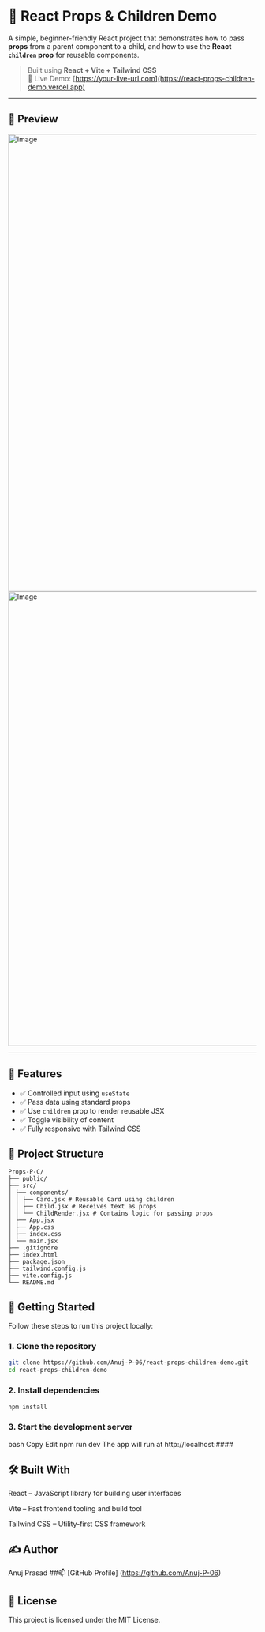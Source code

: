 # 🧩 React Props & Children Demo

A simple, beginner-friendly React project that demonstrates how to pass **props** from a parent component to a child, and how to use the **React `children` prop** for reusable components.

> Built using **React + Vite + Tailwind CSS**  
> 🚀 Live Demo: [https://your-live-url.com](https://react-props-children-demo.vercel.app)

---

## 📸 Preview

<img width="1919" height="926" alt="Image" src="https://github.com/user-attachments/assets/4465ebea-dfa2-4238-894e-c4edcc3bd166" />

<img width="1919" height="920" alt="Image" src="https://github.com/user-attachments/assets/ffeae175-2bca-4b42-967f-be60f3270caa" />

---

## 🧠 Features

- ✅ Controlled input using `useState`
- ✅ Pass data using standard props
- ✅ Use `children` prop to render reusable JSX
- ✅ Toggle visibility of content
- ✅ Fully responsive with Tailwind CSS



## 📂 Project Structure
```
Props-P-C/
├── public/
├── src/
│ ├── components/
│ │ ├── Card.jsx # Reusable Card using children
│ │ ├── Child.jsx # Receives text as props
│ │ └── ChildRender.jsx # Contains logic for passing props
│ ├── App.jsx
│ ├── App.css
│ ├── index.css
│ └── main.jsx
├── .gitignore
├── index.html
├── package.json
├── tailwind.config.js
├── vite.config.js
└── README.md
```

## 🚀 Getting Started

Follow these steps to run this project locally:

### 1. Clone the repository

```bash
git clone https://github.com/Anuj-P-06/react-props-children-demo.git
cd react-props-children-demo
```

### 2. Install dependencies

```bash
npm install
```

### 3. Start the development server
bash
Copy
Edit
npm run dev
The app will run at http://localhost:####

## 🛠️ Built With
React – JavaScript library for building user interfaces

Vite – Fast frontend tooling and build tool

Tailwind CSS – Utility-first CSS framework

## ✍️ Author
Anuj Prasad
##📫 [GitHub Profile] (https://github.com/Anuj-P-06)

## 📄 License
This project is licensed under the MIT License.



